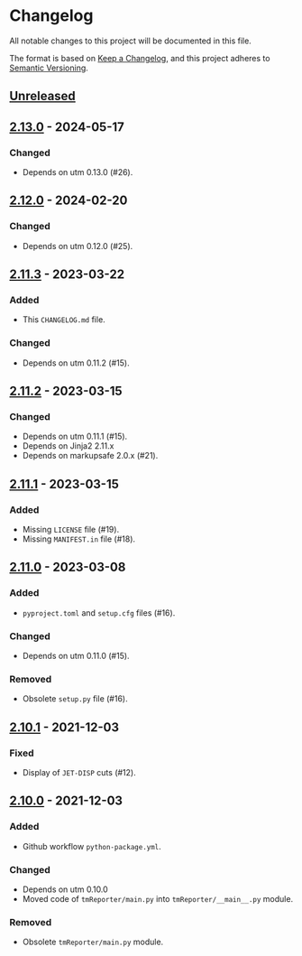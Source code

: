 # Changelog

All notable changes to this project will be documented in this file.

The format is based on [Keep a Changelog](https://keepachangelog.com/en/1.0.0/),
and this project adheres to [Semantic Versioning](https://semver.org/spec/v2.0.0.html).

## [Unreleased]

## [2.13.0] - 2024-05-17

### Changed

- Depends on utm 0.13.0 (#26).

## [2.12.0] - 2024-02-20

### Changed

- Depends on utm 0.12.0 (#25).

## [2.11.3] - 2023-03-22

### Added

- This `CHANGELOG.md` file.

### Changed

- Depends on utm 0.11.2 (#15).

## [2.11.2] - 2023-03-15

### Changed

- Depends on utm 0.11.1 (#15).
- Depends on Jinja2 2.11.x
- Depends on markupsafe 2.0.x (#21).

## [2.11.1] - 2023-03-15

### Added

- Missing `LICENSE` file (#19).
- Missing `MANIFEST.in` file (#18).

## [2.11.0] - 2023-03-08

### Added

- `pyproject.toml` and `setup.cfg` files (#16).

### Changed

- Depends on utm 0.11.0 (#15).

### Removed

- Obsolete `setup.py` file (#16).

## [2.10.1] - 2021-12-03

### Fixed

- Display of `JET-DISP` cuts (#12).

## [2.10.0] - 2021-12-03

### Added

- Github workflow `python-package.yml`.

### Changed

- Depends on utm 0.10.0
- Moved code of `tmReporter/main.py` into `tmReporter/__main__.py` module.

### Removed

- Obsolete `tmReporter/main.py` module.

[unreleased]: https://github.com/cms-l1-globaltrigger/tm-reporter/compare/2.13.0...HEAD
[2.13.0]: https://github.com/cms-l1-globaltrigger/tm-reporter/compare/2.12.0...2.13.0
[2.12.0]: https://github.com/cms-l1-globaltrigger/tm-reporter/compare/2.11.3...2.12.0
[2.11.3]: https://github.com/cms-l1-globaltrigger/tm-reporter/compare/2.11.2...2.11.3
[2.11.2]: https://github.com/cms-l1-globaltrigger/tm-reporter/compare/2.11.1...2.11.2
[2.11.1]: https://github.com/cms-l1-globaltrigger/tm-reporter/compare/2.11.0...2.11.1
[2.11.0]: https://github.com/cms-l1-globaltrigger/tm-reporter/compare/2.10.1...2.11.0
[2.10.1]: https://github.com/cms-l1-globaltrigger/tm-reporter/compare/2.10.0...2.10.1
[2.10.0]: https://github.com/cms-l1-globaltrigger/tm-reporter/compare/2.9.0...2.10.0
